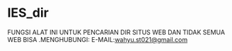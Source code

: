 # IES_dir
FUNGSI ALAT INI UNTUK PENCARIAN DIR SITUS WEB DAN TIDAK SEMUA WEB BISA .MENGHUBUNGI: E-MAIL:wahyu.st021@gmail.com
